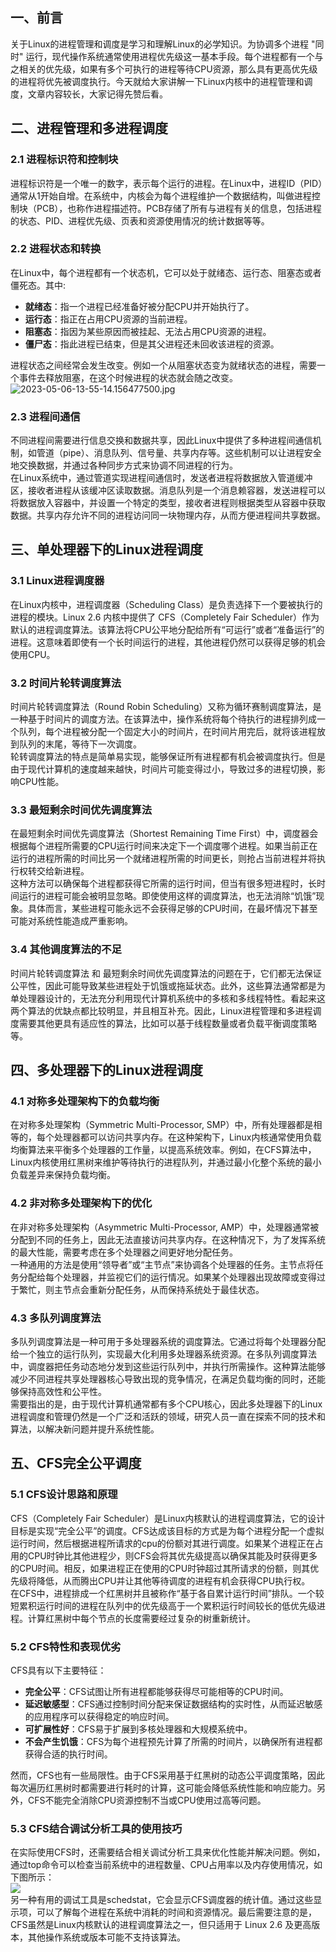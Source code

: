 <a name="KcUFg"></a>
## 一、前言
关于Linux的进程管理和调度是学习和理解Linux的必学知识。为协调多个进程 "同时" 运行，现代操作系统通常使用进程优先级这一基本手段。每个进程都有一个与之相关的优先级，如果有多个可执行的进程等待CPU资源，那么具有更高优先级的进程将优先被调度执行。今天就给大家讲解一下Linux内核中的进程管理和调度，文章内容较长，大家记得先赞后看。
<a name="nPoMW"></a>
## 二、进程管理和多进程调度
<a name="rtRAi"></a>
### 2.1 进程标识符和控制块
进程标识符是一个唯一的数字，表示每个运行的进程。在Linux中，进程ID（PID）通常从1开始自增。在系统中，内核会为每个进程维护一个数据结构，叫做进程控制块（PCB），也称作进程描述符。PCB存储了所有与进程有关的信息，包括进程的状态、PID、进程优先级、页表和资源使用情况的统计数据等等。
<a name="UZaAb"></a>
### 2.2 进程状态和转换
在Linux中，每个进程都有一个状态机，它可以处于就绪态、运行态、阻塞态或者僵死态。其中:

- **就绪态**：指一个进程已经准备好被分配CPU并开始执行了。
- **运行态**：指正在占用CPU资源的当前进程。
- **阻塞态**：指因为某些原因而被挂起、无法占用CPU资源的进程。
- **僵尸态**：指此进程已结束，但是其父进程还未回收该进程的资源。

进程状态之间经常会发生改变。例如一个从阻塞状态变为就绪状态的进程，需要一个事件去释放阻塞，在这个时候进程的状态就会随之改变。<br />![2023-05-06-13-55-14.156477500.jpg](https://cdn.nlark.com/yuque/0/2023/jpeg/396745/1683354211453-85160f14-6982-49eb-8e51-45d59701dade.jpeg#averageHue=%23e7e4c7&clientId=u56b4116b-eaec-4&from=ui&id=ue6a8f804&originHeight=761&originWidth=1080&originalType=binary&ratio=2.5&rotation=0&showTitle=false&size=345500&status=done&style=none&taskId=udf02628a-397d-4075-8c23-ff4ae7c3772&title=)
<a name="pBfmB"></a>
### 2.3 进程间通信
不同进程间需要进行信息交换和数据共享，因此Linux中提供了多种进程间通信机制，如管道（pipe）、消息队列、信号量、共享内存等。这些机制可以让进程安全地交换数据，并通过各种同步方式来协调不同进程的行为。<br />在Linux系统中，通过管道实现进程间通信时，发送者进程将数据放入管道缓冲区，接收者进程从该缓冲区读取数据。消息队列是一个消息赖容器，发送进程可以将数据放入容器中，并设置一个特定的类型，接收者进程则根据类型从容器中获取数据。共享内存允许不同的进程访问同一块物理内存，从而方便进程间共享数据。
<a name="kbx95"></a>
## 三、单处理器下的Linux进程调度
<a name="wVST8"></a>
### 3.1 Linux进程调度器
在Linux内核中，进程调度器（Scheduling Class）是负责选择下一个要被执行的进程的模块。Linux 2.6 内核中提供了 CFS（Completely Fair Scheduler）作为默认的进程调度算法。该算法将CPU公平地分配给所有“可运行”或者“准备运行”的进程。这意味着即使有一个长时间运行的进程，其他进程仍然可以获得足够的机会使用CPU。
<a name="DahFN"></a>
### 3.2 时间片轮转调度算法
时间片轮转调度算法（Round Robin Scheduling）又称为循环赛制调度算法，是一种基于时间片的调度方法。在该算法中，操作系统将每个待执行的进程排列成一个队列，每个进程被分配一个固定大小的时间片，在时间片用完后，就将该进程放到队列的末尾，等待下一次调度。<br />轮转调度算法的特点是简单易实现，能够保证所有进程都有机会被调度执行。但是由于现代计算机的速度越来越快，时间片可能变得过小，导致过多的进程切换，影响CPU性能。
<a name="hpU4k"></a>
### 3.3 最短剩余时间优先调度算法
在最短剩余时间优先调度算法（Shortest Remaining Time First）中，调度器会根据每个进程所需要的CPU运行时间来决定下一个调度哪个进程。如果当前正在运行的进程所需的时间比另一个就绪进程所需的时间更长，则抢占当前进程并将执行权转交给新进程。<br />这种方法可以确保每个进程都获得它所需的运行时间，但当有很多短进程时，长时间运行的进程可能会被明显忽略。即使使用这样的调度算法，也无法消除“饥饿”现象。具体而言，某些进程可能永远不会获得足够的CPU时间，在最坏情况下甚至可能对系统性能造成严重影响。
<a name="RCcqZ"></a>
### 3.4 其他调度算法的不足
时间片轮转调度算法 和 最短剩余时间优先调度算法的问题在于，它们都无法保证公平性，因此可能导致某些进程处于饥饿或拖延状态。此外，这些算法通常都是为单处理器设计的，无法充分利用现代计算机系统中的多核和多线程特性。看起来这两个算法的优缺点都比较明显，并且相互补充。因此，Linux进程管理和多进程调度需要其他更具有适应性的算法，比如可以基于线程数量或者负载平衡调度策略等。
<a name="bzmfH"></a>
## 四、多处理器下的Linux进程调度
<a name="Julaj"></a>
### 4.1 对称多处理架构下的负载均衡
在对称多处理架构（Symmetric Multi-Processor, SMP）中，所有处理器都是相等的，每个处理器都可以访问共享内存。在这种架构下，Linux内核通常使用负载均衡算法来平衡多个处理器的工作量，以提高系统效率。例如，在CFS算法中，Linux内核使用红黑树来维护等待执行的进程队列，并通过最小化整个系统的最小负载差异来保持负载均衡。
<a name="bgRVO"></a>
### 4.2 非对称多处理架构下的优化
在非对称多处理架构（Asymmetric Multi-Processor, AMP）中，处理器通常被分配到不同的任务上，因此无法直接访问共享内存。在这种情况下，为了发挥系统的最大性能，需要考虑在多个处理器之间更好地分配任务。<br />一种通用的方法是使用“领导者”或“主节点”来协调各个处理器的任务。主节点将任务分配给每个处理器，并监视它们的运行情况。如果某个处理器出现故障或变得过于繁忙，则主节点会重新分配任务，从而保持系统处于最佳状态。
<a name="pz7qc"></a>
### 4.3 多队列调度算法
多队列调度算法是一种可用于多处理器系统的调度算法。它通过将每个处理器分配给一个独立的运行队列，实现最大化利用多处理器系统资源。在多队列调度算法中，调度器把任务动态地分发到这些运行队列中，并执行所需操作。这种算法能够减少不同进程共享处理器核心导致出现的竞争情况，在满足负载均衡的同时，还能够保持高效性和公平性。<br />需要指出的是，由于现代计算机通常都有多个CPU核心，因此多处理器下的Linux进程调度和管理仍然是一个广泛和活跃的领域，研究人员一直在探索不同的技术和算法，以解决新问题并提升系统性能。
<a name="unt6p"></a>
## 五、CFS完全公平调度
<a name="HMhn9"></a>
### 5.1 CFS设计思路和原理
CFS（Completely Fair Scheduler）是Linux内核默认的进程调度算法，它的设计目标是实现“完全公平”的调度。CFS达成该目标的方式是为每个进程分配一个虚拟运行时间，然后根据进程所请求的cpu的份额对其进行调度。如果某个进程正在占用的CPU时钟比其他进程少，则CFS会将其优先级提高以确保其能及时获得更多的CPU时间。相反，如果进程正在使用的CPU时钟超过其所请求的份额，则其优先级将降低，从而腾出CPU并让其他等待调度的进程有机会获得CPU执行权。<br />在CFS中，进程排成一个红黑树并且被称作“基于各自累计运行时间”排队。一个较短累积运行时间的进程在队列中的优先级高于一个累积运行时间较长的低优先级进程。计算红黑树中每个节点的长度需要经过复杂的树重新统计。
<a name="E0W5q"></a>
### 5.2 CFS特性和表现优劣
CFS具有以下主要特征：

- **完全公平**：CFS试图让所有进程都能够获得尽可能相等的CPU时间。
- **延迟敏感型**：CFS通过控制时间分配来保证数据结构的实时性，从而延迟敏感的应用程序可以获得稳定的响应时间。
- **可扩展性好**：CFS易于扩展到多核处理器和大规模系统中。
- **不会产生饥饿**：CFS为每个进程预先计算了所需的时间片，以确保所有进程都获得合适的执行时间。

然而，CFS也有一些局限性。由于CFS采用基于红黑树的动态公平调度策略，因此每次遍历红黑树时都需要进行耗时的计算，这可能会降低系统性能和响应能力。另外，CFS不能完全消除CPU资源控制不当或CPU使用过高等问题。
<a name="Nq1fP"></a>
### 5.3 CFS结合调试分析工具的使用技巧
在实际使用CFS时，还需要结合相关调试分析工具来优化性能并解决问题。例如，通过top命令可以检查当前系统中的进程数量、CPU占用率以及内存使用情况，如下图所示：<br />![](https://cdn.nlark.com/yuque/0/2023/png/396745/1683354183968-e9f82d25-830e-4f71-8ed4-0d167bd1126b.png#averageHue=%232f0c25&clientId=u56b4116b-eaec-4&from=paste&id=ufe549470&originHeight=475&originWidth=1080&originalType=url&ratio=2.5&rotation=0&showTitle=false&status=done&style=none&taskId=u881aab6a-0ead-42ef-b0eb-fc6cd758270&title=)<br />另一种有用的调试工具是schedstat，它会显示CFS调度器的统计值。通过这些显示项，可以了解每个进程在系统中消耗的时间和资源情况。最后需要注意的是，CFS虽然是Linux内核默认的进程调度算法之一，但只适用于 Linux 2.6 及更高版本，其他操作系统或版本可能不支持该算法。

